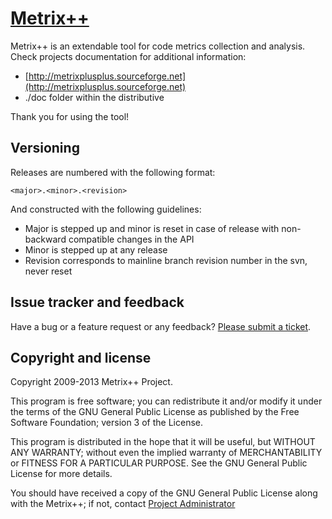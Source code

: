# [Metrix++](http://metrixplusplus.sourceforge.net)

Metrix++ is an extendable tool for code metrics collection and analysis.
Check projects documentation for additional information:

* [http://metrixplusplus.sourceforge.net](http://metrixplusplus.sourceforge.net)
* ./doc folder within the distributive

Thank you for using the tool!



## Versioning

Releases are numbered with the following format:

`<major>.<minor>.<revision>`

And constructed with the following guidelines:

* Major is stepped up and minor is reset in case of release with non-backward compatible changes in the API
* Minor is stepped up at any release
* Revision corresponds to mainline branch revision number in the svn, never reset



## Issue tracker and feedback 

Have a bug or a feature request or any feedback?
[Please submit a ticket](https://sourceforge.net/p/metrixplusplus/tickets/new/).



## Copyright and license

Copyright 2009-2013 Metrix++ Project.

This program is free software; you can redistribute it and/or modify it under the terms of the GNU General Public License as published by the Free Software Foundation; version 3 of the License.

This program is distributed in the hope that it will be useful, but WITHOUT ANY WARRANTY; without even the implied warranty of MERCHANTABILITY or FITNESS FOR A PARTICULAR PURPOSE. See the GNU General Public License for more details.

You should have received a copy of the GNU General Public License along with the Metrix++; if not, contact [Project Administrator](mailto:mailto:avkonst@users.sourceforge.net)

